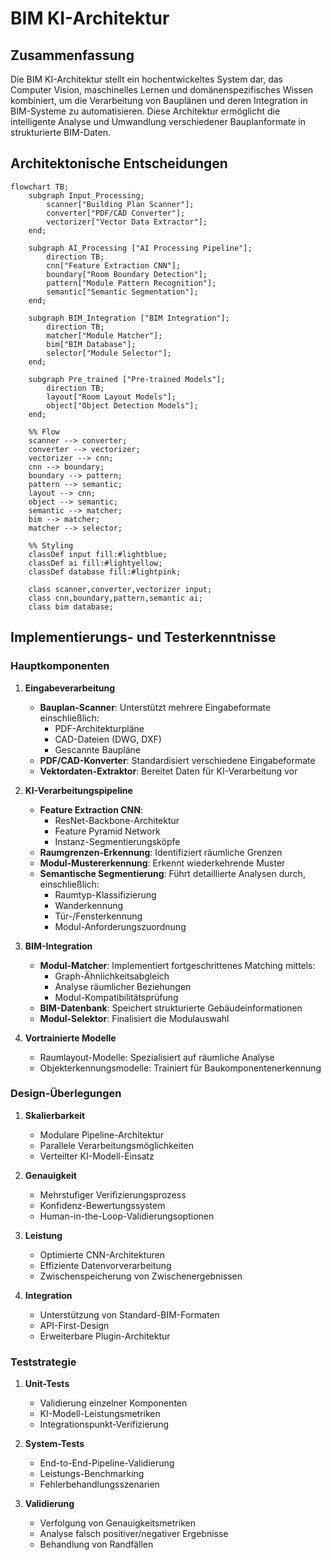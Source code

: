 # BIM KI-Architektur

## Zusammenfassung
Die BIM KI-Architektur stellt ein hochentwickeltes System dar, das Computer Vision, maschinelles Lernen und domänenspezifisches Wissen kombiniert, um die Verarbeitung von Bauplänen und deren Integration in BIM-Systeme zu automatisieren. Diese Architektur ermöglicht die intelligente Analyse und Umwandlung verschiedener Bauplanformate in strukturierte BIM-Daten.

## Architektonische Entscheidungen

```mermaid
flowchart TB;
    subgraph Input_Processing;
        scanner["Building Plan Scanner"];
        converter["PDF/CAD Converter"];
        vectorizer["Vector Data Extractor"];
    end;

    subgraph AI_Processing ["AI Processing Pipeline"];
        direction TB;
        cnn["Feature Extraction CNN"];
        boundary["Room Boundary Detection"];
        pattern["Module Pattern Recognition"];
        semantic["Semantic Segmentation"];
    end;

    subgraph BIM_Integration ["BIM Integration"];
        direction TB;
        matcher["Module Matcher"];
        bim["BIM Database"];
        selector["Module Selector"];
    end;

    subgraph Pre_trained ["Pre-trained Models"];
        direction TB;
        layout["Room Layout Models"];
        object["Object Detection Models"];
    end;

    %% Flow
    scanner --> converter;
    converter --> vectorizer;
    vectorizer --> cnn;
    cnn --> boundary;
    boundary --> pattern;
    pattern --> semantic;
    layout --> cnn;
    object --> semantic;
    semantic --> matcher;
    bim --> matcher;
    matcher --> selector;

    %% Styling
    classDef input fill:#lightblue;
    classDef ai fill:#lightyellow;
    classDef database fill:#lightpink;

    class scanner,converter,vectorizer input;
    class cnn,boundary,pattern,semantic ai;
    class bim database;

```

## Implementierungs- und Testerkenntnisse

### Hauptkomponenten

1. **Eingabeverarbeitung**
   - **Bauplan-Scanner**: Unterstützt mehrere Eingabeformate einschließlich:
     - PDF-Architekturpläne
     - CAD-Dateien (DWG, DXF)
     - Gescannte Baupläne
   - **PDF/CAD-Konverter**: Standardisiert verschiedene Eingabeformate
   - **Vektordaten-Extraktor**: Bereitet Daten für KI-Verarbeitung vor

2. **KI-Verarbeitungspipeline**
   - **Feature Extraction CNN**:
     - ResNet-Backbone-Architektur
     - Feature Pyramid Network
     - Instanz-Segmentierungsköpfe
   - **Raumgrenzen-Erkennung**: Identifiziert räumliche Grenzen
   - **Modul-Mustererkennung**: Erkennt wiederkehrende Muster
   - **Semantische Segmentierung**: Führt detaillierte Analysen durch, einschließlich:
     - Raumtyp-Klassifizierung
     - Wanderkennung
     - Tür-/Fensterkennung
     - Modul-Anforderungszuordnung

3. **BIM-Integration**
   - **Modul-Matcher**: Implementiert fortgeschrittenes Matching mittels:
     - Graph-Ähnlichkeitsabgleich
     - Analyse räumlicher Beziehungen
     - Modul-Kompatibilitätsprüfung
   - **BIM-Datenbank**: Speichert strukturierte Gebäudeinformationen
   - **Modul-Selektor**: Finalisiert die Modulauswahl

4. **Vortrainierte Modelle**
   - Raumlayout-Modelle: Spezialisiert auf räumliche Analyse
   - Objekterkennungsmodelle: Trainiert für Baukomponentenerkennung

### Design-Überlegungen

1. **Skalierbarkeit**
   - Modulare Pipeline-Architektur
   - Parallele Verarbeitungsmöglichkeiten
   - Verteilter KI-Modell-Einsatz

2. **Genauigkeit**
   - Mehrstufiger Verifizierungsprozess
   - Konfidenz-Bewertungssystem
   - Human-in-the-Loop-Validierungsoptionen

3. **Leistung**
   - Optimierte CNN-Architekturen
   - Effiziente Datenvorverarbeitung
   - Zwischenspeicherung von Zwischenergebnissen

4. **Integration**
   - Unterstützung von Standard-BIM-Formaten
   - API-First-Design
   - Erweiterbare Plugin-Architektur

### Teststrategie

1. **Unit-Tests**
   - Validierung einzelner Komponenten
   - KI-Modell-Leistungsmetriken
   - Integrationspunkt-Verifizierung

2. **System-Tests**
   - End-to-End-Pipeline-Validierung
   - Leistungs-Benchmarking
   - Fehlerbehandlungsszenarien

3. **Validierung**
   - Verfolgung von Genauigkeitsmetriken
   - Analyse falsch positiver/negativer Ergebnisse
   - Behandlung von Randfällen

